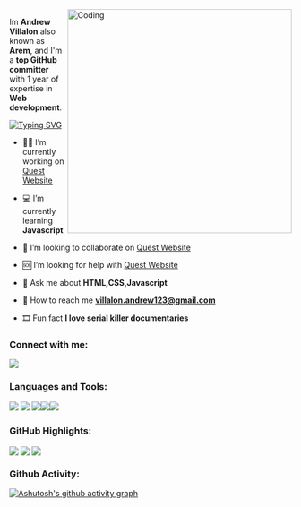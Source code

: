 <img align="right" alt="Coding" width="400" src="https://media.giphy.com/media/l378BzHA5FwWFXVSg/giphy.gif">

Im **Andrew Villalon** also known as **Arem**, and I'm a **top GitHub committer** with 1 year of expertise in **Web development**.

[![Typing SVG](https://readme-typing-svg.herokuapp.com?font=Fira+Code&size=22&duration=3000&pause=1000&color=9D00FF&width=435&lines=I'm+Andrew+Villalon%2C+18+years+old;Front-end+Web+Developer)](https://git.io/typing-svg)

- 👨‍💻 I’m currently working on [Quest Website](https://questwebsite.netlify.app/)

- 💻 I’m currently learning **Javascript**

- 🤝 I’m looking to collaborate on [Quest Website](https://questwebsite.netlify.app/)

- 🆘 I’m looking for help with [Quest Website](https://questwebsite.netlify.app/)

- 💬 Ask me about **HTML,CSS,Javascript**

- 📩 How to reach me **villalon.andrew123@gmail.com**

- 🎞️ Fun fact **I love serial killer documentaries**

<h3 align="left">Connect with me:</h3>
<p align="left">
<a href="mailto: villalon.andrew123@gmail.com">
<img src="https://img.shields.io/badge/-villalon.andrew123%40gmail.com-9D00FF?&style=for-the-badge&logo=Microsoft-outlook&logoColor=white" ></a> 
</p>

<h3 align="left">Languages and Tools:</h3>
<p align="left"> <img src="https://img.shields.io/badge/html5-%23E34F26.svg?style=for-the-badge&logo=html5&logoColor=white">   <img src="https://img.shields.io/badge/css3%20-%2314354C.svg?&style=for-the-badge&logo=css3&logoColor=white"> <img src="https://img.shields.io/badge/javascript%20-%23323330.svg?&style=for-the-badge&logo=javascript&logoColor=%23F7DF1E"><img src="http://img.shields.io/badge/-VS%20Code-000000?style=for-the-badge&logo=Visual-studio-code&logoColor=blue"><img src="https://img.shields.io/badge/Canva-%2300C4CC.svg?style=for-the-badge&logo=Canva&logoColor=white">   </p>

### GitHub Highlights: 
<img align="center" src="https://github-readme-stats.vercel.app/api?username=meraeugene&show_icons=true&theme=midnight-purple"/>

<img align="center" src="https://github-readme-streak-stats.herokuapp.com/?user=meraeugene&theme=midnight-purple&date_format=M%20j%5B%2C%20Y%5D" />

<img align="center" src="https://github-readme-stats.vercel.app/api/top-langs/?username=meraeugene&langs_count=8&layout=compact&theme=midnight-purple&hide=html,Tcl" />

### Github Activity: 
[![Ashutosh's github activity graph](https://activity-graph.herokuapp.com/graph?username=meraeugene&&bg_color=000000&color=9D00FF&line=9D00FF&point=FFFFFF)](https://github.com/meraeugene/github-readme-activity-graph)
